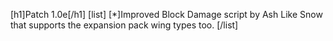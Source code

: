 [h1]Patch 1.0e[/h1]
[list]
[*]Improved Block Damage script by Ash Like Snow that supports the expansion pack wing types too.
[/list]